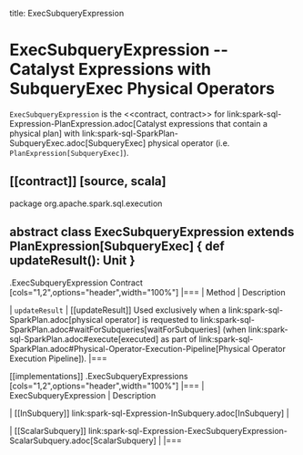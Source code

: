 title: ExecSubqueryExpression

# ExecSubqueryExpression -- Catalyst Expressions with SubqueryExec Physical Operators

`ExecSubqueryExpression` is the <<contract, contract>> for link:spark-sql-Expression-PlanExpression.adoc[Catalyst expressions that contain a physical plan] with link:spark-sql-SparkPlan-SubqueryExec.adoc[SubqueryExec] physical operator (i.e. `PlanExpression[SubqueryExec]`).

[[contract]]
[source, scala]
----
package org.apache.spark.sql.execution

abstract class ExecSubqueryExpression extends PlanExpression[SubqueryExec] {
  def updateResult(): Unit
}
----

.ExecSubqueryExpression Contract
[cols="1,2",options="header",width="100%"]
|===
| Method
| Description

| `updateResult`
| [[updateResult]] Used exclusively when a link:spark-sql-SparkPlan.adoc[physical operator] is requested to link:spark-sql-SparkPlan.adoc#waitForSubqueries[waitForSubqueries] (when link:spark-sql-SparkPlan.adoc#execute[executed] as part of link:spark-sql-SparkPlan.adoc#Physical-Operator-Execution-Pipeline[Physical Operator Execution Pipeline]).
|===

[[implementations]]
.ExecSubqueryExpressions
[cols="1,2",options="header",width="100%"]
|===
| ExecSubqueryExpression
| Description

| [[InSubquery]] link:spark-sql-Expression-InSubquery.adoc[InSubquery]
|

| [[ScalarSubquery]] link:spark-sql-Expression-ExecSubqueryExpression-ScalarSubquery.adoc[ScalarSubquery]
|
|===
